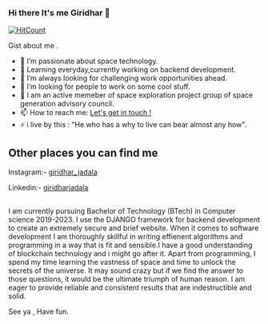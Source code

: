 ### Hi there It's me Giridhar 👋

[![HitCount](http://hits.dwyl.com/giridhar7889/giridhar7889.svg)](http://hits.dwyl.com/giridhar7889/giridhar7889)

Gist about me .

- 🔭 I’m passionate about space technology.
- 🌱 Learning everyday,currently working on backend development.
- 👯 I’m always looking for challenging work opportunities ahead.
- 🤔 I’m looking for people to work on some cool stuff.
- 💬 I am an active memeber of space exploration project group of space generation advisory council.
- 📫 How to reach me: <a href="mailto:giridhar7889@gmail.com">Let's get in touch !</a>
- ⚡ i live by this : "He who has a why to live can bear almost any how".


## Other places you can find me 

Instagram:- [giridhar_jadala](https://www.instagram.com/giridhar_jadala/)

Linkedin:-  [giridharjadala](https://www.linkedin.com/in/giridhar-jadala-313b96192/)

## 

I am currently pursuing Bachelor of Technology (BTech) in Computer science 2019-2023.
I use the DJANGO framework for backend development to create an extremely secure and brief website. When it comes to software development I am thoroughly skillful in writing effienent algorithms and programming in a way that is fit and sensible.I have a good understanding of blockchain technology and i might go after it. Apart from programming, I spend my time learning the vastness of space and time to unlock the secrets of the universe. It may sound crazy but if we find the answer to those questions, it would be the ultimate triumph of human reason. I am eager to provide reliable and consistent results that are indestructible and solid.

See ya , Have fun.
